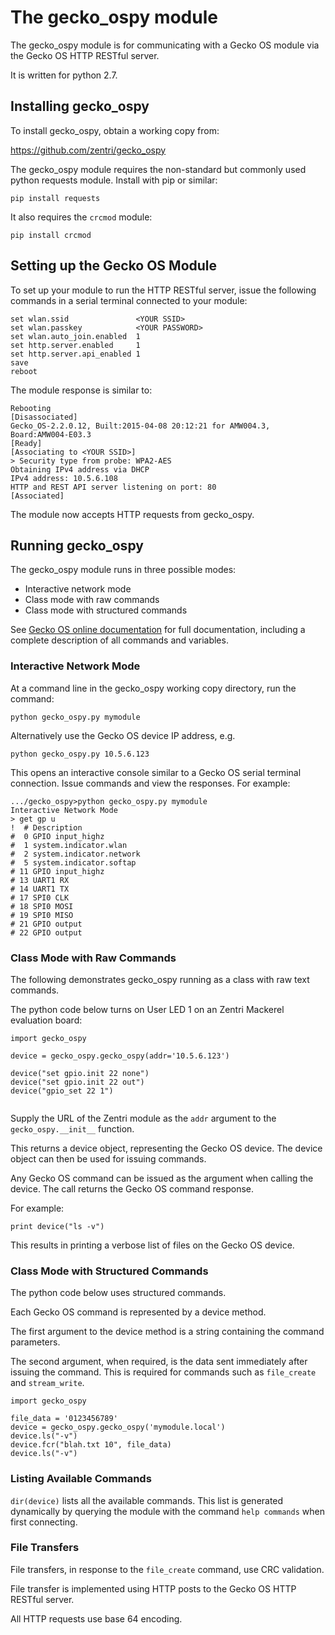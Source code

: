 # The gecko_ospy module

The gecko_ospy module is for communicating with a Gecko OS module via the Gecko OS HTTP RESTful server.

It is written for python 2.7.

## Installing gecko_ospy

To install gecko_ospy, obtain a working copy from:

https://github.com/zentri/gecko_ospy

The gecko_ospy module requires the non-standard but commonly used python requests module. Install with pip or similar:
```
pip install requests
```

It also requires the `crcmod` module:
```
pip install crcmod
```

## Setting up the Gecko OS Module

To set up your module to run the HTTP RESTful server, issue the following commands in a serial terminal connected to your module:

```
set wlan.ssid               <YOUR SSID>
set wlan.passkey            <YOUR PASSWORD>
set wlan.auto_join.enabled  1    
set http.server.enabled     1
set http.server.api_enabled 1
save
reboot
```

The module response is similar to:
```
Rebooting
[Disassociated]
Gecko_OS-2.2.0.12, Built:2015-04-08 20:12:21 for AMW004.3, Board:AMW004-E03.3
[Ready]
[Associating to <YOUR SSID>]
> Security type from probe: WPA2-AES
Obtaining IPv4 address via DHCP
IPv4 address: 10.5.6.108
HTTP and REST API server listening on port: 80
[Associated]
```

The module now accepts HTTP requests from gecko_ospy.

## Running gecko_ospy

The gecko_ospy module runs in three possible modes:

* Interactive network mode
* Class mode with raw commands
* Class mode with structured commands

See [Gecko OS online documentation](http://stage-docs.zentri.com/alpha/gecko-os/4.0/) for full  documentation, including a complete description of all commands and variables.

### Interactive Network Mode

At a command line in the gecko_ospy working copy directory, run the command:
```
python gecko_ospy.py mymodule
```

Alternatively use the Gecko OS device IP address, e.g.
```
python gecko_ospy.py 10.5.6.123
```


This opens an interactive console similar to a Gecko OS serial terminal connection. Issue commands and view the responses. For example:

```
.../gecko_ospy>python gecko_ospy.py mymodule
Interactive Network Mode
> get gp u
!  # Description
#  0 GPIO input_highz
#  1 system.indicator.wlan
#  2 system.indicator.network
#  5 system.indicator.softap
# 11 GPIO input_highz
# 13 UART1 RX
# 14 UART1 TX
# 17 SPI0 CLK
# 18 SPI0 MOSI
# 19 SPI0 MISO
# 21 GPIO output
# 22 GPIO output
```


### Class Mode with Raw Commands

The following demonstrates gecko_ospy running as a class with raw text commands. 

The python code below turns on User LED 1 on an Zentri Mackerel evaluation board:

```
import gecko_ospy

device = gecko_ospy.gecko_ospy(addr='10.5.6.123')

device("set gpio.init 22 none") 
device("set gpio.init 22 out") 
device("gpio_set 22 1") 


```

Supply the URL of the Zentri module as the ``addr`` argument to the ``gecko_ospy.__init__`` function. 

This returns a device object, representing the Gecko OS device. The device object can then be used for issuing commands. 

Any Gecko OS command can be issued as the argument when calling the device. The call returns the Gecko OS command response.

For example:

```
print device("ls -v") 
```

This results in printing a verbose list of files on the Gecko OS device.

### Class Mode with Structured Commands

The python code below uses structured commands. 

Each Gecko OS command is represented by a device method.

The first argument to the device method is a string containing the command parameters.

The second argument, when required, is the data sent immediately after issuing the command. This is required for commands such as `file_create` and `stream_write`. 

```
import gecko_ospy

file_data = '0123456789'
device = gecko_ospy.gecko_ospy('mymodule.local')
device.ls("-v")
device.fcr("blah.txt 10", file_data)
device.ls("-v")
```
 
### Listing Available Commands

`dir(device)` lists all the available commands. This list is generated dynamically by querying the module with the command `help commands` when first connecting.

### File Transfers
 
File transfers, in response to the `file_create` command, use CRC validation.

File transfer is implemented using HTTP posts to the Gecko OS HTTP RESTful server.

All HTTP requests use base 64 encoding.

 
